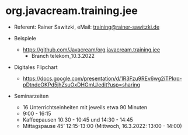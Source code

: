 # org.javacream.training.jee

* Referent: Rainer Sawitzki, eMail: training@rainer-sawitzki.de

* Beispiele
  * https://github.com/Javacream/org.javacream.training.jee
    *  Branch telekom_10.3.2022
    
* Digitales Flipchart
  * https://docs.google.com/presentation/d/1R3Fzu9REv6wg2iTPkrq-pDtndeOKPd5jhZsuOxDHGmU/edit?usp=sharing
  
* Seminarzeiten
  * 16 Unterrichtseinheiten mit jeweils etwa 90 Minuten
  * 9:00 - 16:15
  * Kaffeepausen 10:30 - 10:45 und 14:30 - 14:45
  * Mittagspause 45’ 12:15-13:00 (Mittwoch, 16.3.2022: 13:00 - 14:00)
